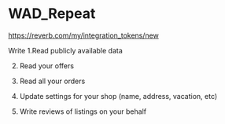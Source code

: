 # WAD_Repeat


https://reverb.com/my/integration_tokens/new

Write
1.Read publicly available data

2. Read your offers

3. Read all your orders

4. Update settings for your shop (name, address, vacation, etc)

5. Write reviews of listings on your behalf
